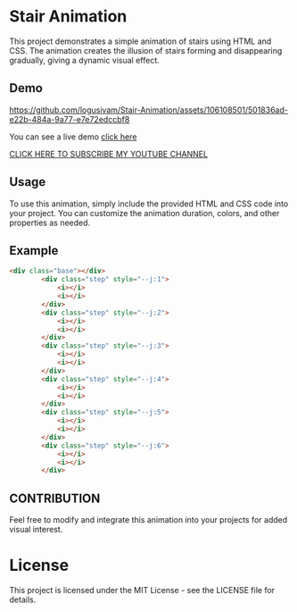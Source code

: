 # Stair Animation

This project demonstrates a simple animation of stairs using HTML and CSS. The animation creates the illusion of stairs forming and disappearing gradually, giving a dynamic visual effect.

## Demo

https://github.com/logusivam/Stair-Animation/assets/106108501/501836ad-e22b-484a-9a77-e7e72edccbf8

You can see a live demo [click here](https://logusivam.github.io/Stair-Animation/)

[CLICK HERE TO SUBSCRIBE MY YOUTUBE CHANNEL](https://www.youtube.com/@Logusivamacademy26)

## Usage

To use this animation, simply include the provided HTML and CSS code into your project. You can customize the animation duration, colors, and other properties as needed.

## Example

```html
<div class="base"></div>
        <div class="step" style="--j:1">
            <i></i>
            <i></i>
        </div>
        <div class="step" style="--j:2">
            <i></i>
            <i></i>
        </div>
        <div class="step" style="--j:3">
            <i></i>
            <i></i>
        </div>
        <div class="step" style="--j:4">
            <i></i>
            <i></i>
        </div>
        <div class="step" style="--j:5">
            <i></i>
            <i></i>
        </div>
        <div class="step" style="--j:6">
            <i></i>
            <i></i>
        </div>
```

## CONTRIBUTION

Feel free to modify and integrate this animation into your projects for added visual interest.

# License
This project is licensed under the MIT License - see the LICENSE file for details.
